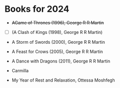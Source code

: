 # Books for 2024

- ~~AGame of Thrones (1996), George R R Martin~~

- [ ] (A Clash of Kings (1998), George R R Martin)

- A Storm of Swords (2000), George R R Martin

- A Feast for Crows (2005), George R R Martin

- A Dance with Dragons (2011), George R R Martin

- Carmilla

- My Year of Rest and Relaxation, Ottessa Moshfegh